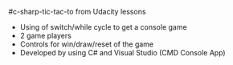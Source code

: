 #c-sharp-tic-tac-to from Udacity lessons
- Using of switch/while cycle to get a console game
- 2 game players
- Controls for win/draw/reset of the game
- Developed by using C# and Visual Studio (CMD Console App)
